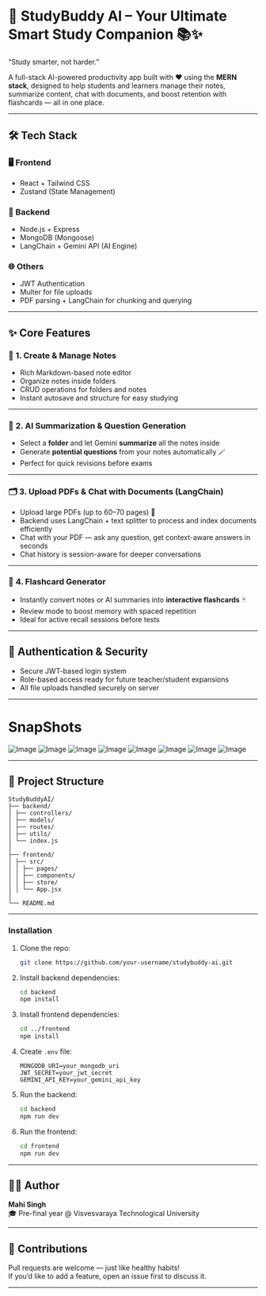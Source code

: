# 🧠 **StudyBuddy AI** – Your Ultimate Smart Study Companion 📚✨  
“Study smarter, not harder.”

A full-stack AI-powered productivity app built with ❤️ using the **MERN stack**, designed to help students and learners manage their notes, summarize content, chat with documents, and boost retention with flashcards — all in one place.

---

## 🛠 **Tech Stack**

### 🖥️ Frontend  
- React + Tailwind CSS  
- Zustand (State Management)  

### 🧠 Backend  
- Node.js + Express  
- MongoDB (Mongoose)  
- LangChain + Gemini API (AI Engine)  

### 🌐 Others  
- JWT Authentication  
- Multer for file uploads  
- PDF parsing + LangChain for chunking and querying  

---

## ✨ **Core Features**

### 📝 **1. Create & Manage Notes**  
- Rich Markdown-based note editor  
- Organize notes inside folders  
- CRUD operations for folders and notes  
- Instant autosave and structure for easy studying

---

### 🧠 **2. AI Summarization & Question Generation**  
- Select a **folder** and let Gemini **summarize** all the notes inside  
- Generate **potential questions** from your notes automatically 🪄  
- Perfect for quick revisions before exams

---

### 🗂 **3. Upload PDFs & Chat with Documents (LangChain)**  
- Upload large PDFs (up to 60–70 pages) 📄  
- Backend uses LangChain + text splitter to process and index documents efficiently  
- Chat with your PDF — ask any question, get context-aware answers in seconds  
- Chat history is session-aware for deeper conversations

---

### 🧠 **4. Flashcard Generator**  
- Instantly convert notes or AI summaries into **interactive flashcards** 🃏  
- Review mode to boost memory with spaced repetition  
- Ideal for active recall sessions before tests

---

## 🔐 **Authentication & Security**  
- Secure JWT-based login system  
- Role-based access ready for future teacher/student expansions  
- All file uploads handled securely on server

---

# SnapShots
![Image](https://drive.google.com/uc?export=view&id=1aK-IT8EISlOz7akh_j8a_vpRgwK_XNyS)
![Image](https://drive.google.com/uc?export=view&id=1zd_N7VXubC2egrGEW1av_gopiNMYPJUv)
![Image](https://drive.google.com/uc?export=view&id=1dBk9M5nMC8SKz5oAmjo0_DHge3ZbPq_a)
![Image](https://drive.google.com/uc?export=view&id=1WI5Rnhv1doJgL2W3VmK0VZ-3C3jdTeg7)
![Image](https://drive.google.com/uc?export=view&id=1XCIiQ5mo5-fjHQJuE__8WXsgPqAy0BNj)
![Image](https://drive.google.com/uc?export=view&id=1S0LIK2_ouTdminePJdGU_hR2tnyofYes)
![Image](https://drive.google.com/uc?export=view&id=19UPWDicqKUNe1lg4YTtVW7_VOoaF9drF)
![Image](https://drive.google.com/uc?export=view&id=16WTLRo52qOeeQh620V4p7cP0IeWONYa2)

---

## 📁 **Project Structure**  
```
StudyBuddyAI/
├── backend/
│ ├── controllers/
│ ├── models/
│ ├── routes/
│ ├── utils/
│ └── index.js
│
├── frontend/
│ ├── src/
│ │ ├── pages/
│ │ ├── components/
│ │ ├── store/
│ │ └── App.jsx
│
└── README.md
```

---

### Installation
1. Clone the repo:
   ```bash
   git clone https://github.com/your-username/studybuddy-ai.git
   ```
2. Install backend dependencies:
   ```bash
   cd backend
   npm install
   ```
3. Install frontend dependencies:
   ```bash
   cd ../frontend
   npm install
   ```
4. Create `.env` file:
   ```
   MONGODB_URI=your_mongodb_uri
   JWT_SECRET=your_jwt_secret
   GEMINI_API_KEY=your_gemini_api_key
   ```
5. Run the backend:
   ```bash
   cd backend
   npm run dev
   ```
7. Run the frontend:
   ```bash
   cd frontend
   npm run dev
   ```
---

## 🧑‍💻 Author
**Mahi Singh**  
🎓 Pre-final year @ Visvesvaraya Technological University  

---

## 🤝 Contributions
Pull requests are welcome — just like healthy habits!  
If you’d like to add a feature, open an issue first to discuss it.

---


